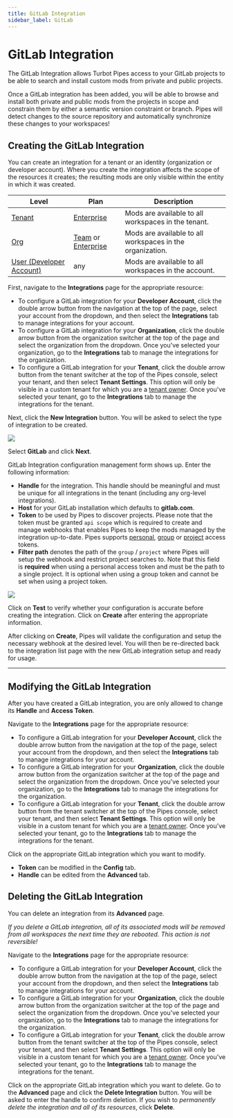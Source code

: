 ```yaml
---
title: GitLab Integration
sidebar_label: GitLab
---
```


# GitLab Integration

The GitLab Integration allows Turbot Pipes access to your GitLab projects to be able to search and install custom mods from private and public projects.

Once a GitLab integration has been added, you will be able to browse and install both private and public mods from the projects in scope and constrain them by either a semantic version constraint or branch. Pipes will detect changes to the source repository and automatically synchronize these changes to your workspaces!


## Creating the GitLab Integration

You can create an integration for a tenant or an identity (organization or developer account). Where you create the integration affects the scope of the resources it creates; the resulting mods are only visible within the entity in which it was created.

| Level                        | Plan                       | Description
|------------------------------|----------------------------|----------------
| [Tenant](/pipes/docs/accounts/tenant) | [Enterprise](/pipes/docs/accounts/tenant#enterprise-plan) | Mods are available to all workspaces in the tenant.
| [Org](/pipes/docs/accounts/org) | [Team](/pipes/docs/accounts/org#team-plan) or [Enterprise](/pipes/docs/accounts/tenant#enterprise-plan)  | Mods are available to all workspaces in the organization.
| [User (Developer Account)](/pipes/docs/accounts/developer) | any | Mods are available to all workspaces in the account.

First, navigate to the **Integrations** page for the appropriate resource:
- To configure a GitLab integration for your **Developer Account**, click the double arrow button from the navigation at the top of the page, select your account from the dropdown, and then select the **Integrations** tab to manage integrations for your account.
- To configure a GitLab integration for your **Organization**, click the double arrow button from the organization switcher at the top of the page and select the organization from the dropdown. Once you've selected your organization, go to the **Integrations** tab to manage the integrations for the organization.
- To configure a GitLab integration for your **Tenant**, click the double arrow button from the tenant switcher at the top of the Pipes console, select your tenant, and then select **Tenant Settings**. This option will only be visible in a custom tenant for which you are a [tenant owner](/pipes/docs/accounts/tenant/members#tenant-roles).  Once you've selected your tenant, go to the **Integrations** tab to manage the integrations for the tenant.

Next, click the **New Integration** button. You will be asked to select the type of integration to be created.

![](/images/docs/pipes/integrations_new_gitlab.png)

Select **GitLab** and click **Next**.

GitLab Integration configuration management form shows up. Enter the following information:
- **Handle** for the integration. This handle should be meaningful and must be unique for all integrations in the tenant (including any org-level integrations).
- **Host** for your GitLab installation which defaults to **gitlab.com**.
- **Token** to be used by Pipes to discover projects. Please note that the token must be granted `api scope` which is required to create and manage webhooks that enables Pipes to keep the mods managed by the integration up-to-date. Pipes supports [personal](https://docs.gitlab.com/ee/user/profile/personal_access_tokens.html), [group](https://docs.gitlab.com/ee/user/group/settings/group_access_tokens.html) or [project](https://docs.gitlab.com/ee/user/project/settings/project_access_tokens.html) access tokens.
- **Filter path** denotes the path of the `group` / `project` where Pipes will setup the webhook and restrict project searches to. Note that this field is **required** when using a personal access token and must be the path to a single project. It is optional when using a group token and cannot be set when using a project token.

![](/images/docs/pipes/integrations_gitlab_config.png)

Click on **Test** to verify whether your configuration is accurate before creating the integration. Click on **Create** after entering the appropriate information.

After clicking on **Create**, Pipes will validate the configuration and setup the necessary webhook at the desired level. You will then be re-directed back to the integration list page with the new GitLab integration setup and ready for usage.

---------

## Modifying the GitLab Integration

After you have created a GitLab integration, you are only allowed to change its **Handle** and **Access Token**.

Navigate to the **Integrations** page for the appropriate resource:
- To configure a GitLab integration for your **Developer Account**, click the double arrow button from the navigation at the top of the page, select your account from the dropdown, and then select the **Integrations** tab to manage integrations for your account.
- To configure a GitLab integration for your **Organization**, click the double arrow button from the organization switcher at the top of the page and select the organization from the dropdown. Once you've selected your organization, go to the **Integrations** tab to manage the integrations for the organization.
- To configure a GitLab integration for your **Tenant**, click the double arrow button from the tenant switcher at the top of the Pipes console, select your tenant, and then select **Tenant Settings**. This option will only be visible in a custom tenant for which you are a [tenant owner](/pipes/docs/accounts/tenant/members#tenant-roles).  Once you've selected your tenant, go to the **Integrations** tab to manage the integrations for the tenant.

Click on the appropriate GitLab integration which you want to modify.
- **Token** can be modified in the **Config** tab.
- **Handle** can be edited from the **Advanced** tab.


## Deleting the GitLab Integration

You can delete an integration from its **Advanced** page.

*If you delete a GitLab integration, all of its associated mods will be removed from all workspaces the next time they are rebooted.  This action is not reversible!*

Navigate to the **Integrations** page for the appropriate resource:
- To configure a GitLab integration for your **Developer Account**, click the double arrow button from the navigation at the top of the page, select your account from the dropdown, and then select the **Integrations** tab to manage integrations for your account.
- To configure a GitLab integration for your **Organization**, click the double arrow button from the organization switcher at the top of the page and select the organization from the dropdown. Once you've selected your organization, go to the **Integrations** tab to manage the integrations for the organization.
- To configure a GitLab integration for your **Tenant**, click the double arrow button from the tenant switcher at the top of the Pipes console, select your tenant, and then select **Tenant Settings**. This option will only be visible in a custom tenant for which you are a [tenant owner](/pipes/docs/accounts/tenant/members#tenant-roles).  Once you've selected your tenant, go to the **Integrations** tab to manage the integrations for the tenant.

Click on the appropriate GitLab integration which you want to delete. Go to the **Advanced** page and click the **Delete Integration** button. You will be asked to enter the handle to confirm deletion.  If you wish to *permanently delete the integration and all of its resources*, click **Delete**.